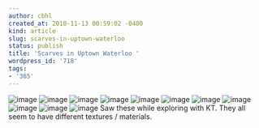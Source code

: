 ```yaml
---
author: cbhl
created_at: 2010-11-13 00:59:02 -0400
kind: article
slug: scarves-in-uptown-waterloo
status: publish
title: 'Scarves in Uptown Waterloo '
wordpress_id: '718'
tags:
- '365'
---
```


![image](//images.michael-chang.ca/blog/wp-content/uploads/2010/11/wpid-IMG_20101112_161338.jpg)
![image](//images.michael-chang.ca/blog/wp-content/uploads/2010/11/wpid-IMG_20101112_161357.jpg)
![image](//images.michael-chang.ca/blog/wp-content/uploads/2010/11/wpid-IMG_20101112_165002.jpg)
![image](//images.michael-chang.ca/blog/wp-content/uploads/2010/11/wpid-IMG_20101112_165015.jpg)
![image](//images.michael-chang.ca/blog/wp-content/uploads/2010/11/wpid-IMG_20101112_165023.jpg)
![image](//images.michael-chang.ca/blog/wp-content/uploads/2010/11/wpid-IMG_20101112_165100.jpg)
![image](//images.michael-chang.ca/blog/wp-content/uploads/2010/11/wpid-IMG_20101112_165114.jpg)
![image](//images.michael-chang.ca/blog/wp-content/uploads/2010/11/wpid-IMG_20101112_165159.jpg)
![image](//images.michael-chang.ca/blog/wp-content/uploads/2010/11/wpid-IMG_20101112_165105.jpg)
![image](//images.michael-chang.ca/blog/wp-content/uploads/2010/11/wpid-IMG_20101112_165237.jpg)
![image](//images.michael-chang.ca/blog/wp-content/uploads/2010/11/wpid-IMG_20101112_165400.jpg)
Saw these while exploring with KT. They all seem to have different
textures / materials.
